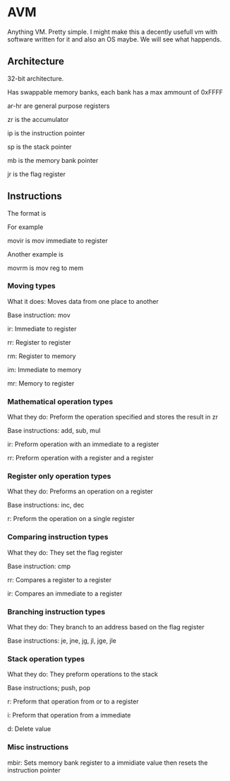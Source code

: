 # AVM
Anything VM. Pretty simple. I might make this a decently usefull vm with software written for it and also an OS maybe. We will see what happends. 

## Architecture

32-bit architecture.

Has swappable memory banks, each bank has a max ammount of 0xFFFF

ar-hr are general purpose registers

zr is the accumulator

ip is the instruction pointer

sp is the stack pointer

mb is the memory bank pointer

jr is the flag register

## Instructions

The format is

<instr><type><type>

For example

movir is mov immediate to register 

Another example is

movrm is mov reg to mem

### Moving types
What it does: Moves data from one place to another

Base instruction: mov

ir: Immediate to register

rr: Register to register

rm: Register to memory

im: Immediate to memory

mr: Memory to register

### Mathematical operation types
What they do: 
Preform the operation specified and stores the 
result in zr

Base instructions:
add, sub, mul

ir: Preform operation with an immediate to a register

rr: Preform operation with a register and a register

### Register only operation types
What they do:
Preforms an operation on a register

Base instructions:
inc, dec

r: Preform the operation on a single register

### Comparing instruction types
What they do:
They set the flag register

Base instruction: cmp

rr: Compares a register to a register

ir: Compares an immediate to a register

### Branching instruction types
What they do:
They branch to an address based on the flag register

Base instructions:
je, jne, jg, jl, jge, jle

### Stack operation types
What they do:
They preform operations to the stack

Base instructions;
push, pop

r: Preform that operation from or to a register

i: Preform that operation from a immediate

d: Delete value

### Misc instructions

mbir: Sets memory bank register to a immidiate value then resets the instruction pointer

